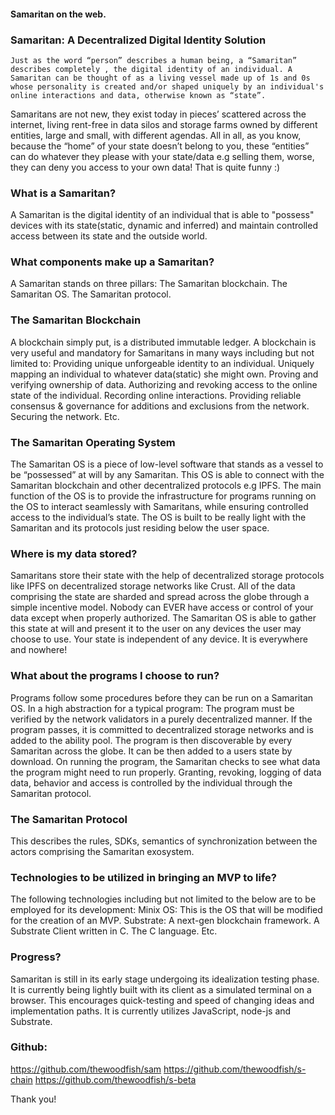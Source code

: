 #### Samaritan on the web.

### Samaritan: A Decentralized Digital Identity Solution

	Just as the word “person” describes a human being, a “Samaritan” describes completely , the digital identity of an individual. A Samaritan can be thought of as a living vessel made up of 1s and 0s whose personality is created and/or shaped uniquely by an individual's online interactions and data, otherwise known as “state”. 
Samaritans are not new, they exist today in pieces’ scattered across the internet, living rent-free in data silos and storage farms owned by different entities, large and small, with different agendas. All in all, as you know, because the “home” of your state doesn’t belong to you, these “entities” can do whatever they please with your state/data e.g selling them, worse, they can deny you access to your own data! That is quite funny :)

### What is a Samaritan?
A Samaritan is the digital identity of an individual that is able to "possess" devices with its state(static, dynamic and inferred) and maintain controlled access between its state and the outside world.

### What components make up a Samaritan?
A Samaritan stands on three pillars:
The Samaritan blockchain.
The Samaritan OS.
The Samaritan protocol.


### The Samaritan Blockchain
A blockchain simply put, is a distributed immutable ledger. A blockchain is very useful and mandatory for Samaritans in many ways including but not limited to:
Providing unique unforgeable identity to an individual.
Uniquely mapping an individual to whatever data(static) she might own.
Proving and verifying ownership of data.
Authorizing and revoking access to the online state of the individual.
Recording online interactions.
Providing reliable consensus & governance for additions and exclusions from the network.
Securing the network. 
Etc.

### The Samaritan Operating System
The Samaritan OS is a piece of low-level software that stands as a vessel to be “possessed” at will by any Samaritan. This OS is able to connect with the Samaritan blockchain and other decentralized protocols e.g IPFS. The main function of the OS is to provide the infrastructure for programs running on the OS to interact seamlessly with Samaritans, while ensuring controlled access to the individual’s state. The OS is built to be really light with the Samaritan and its protocols just residing below the user space.

### Where is my data stored?
Samaritans store their state with the help of decentralized storage protocols like IPFS on decentralized storage networks like Crust. All of the data comprising the state are sharded and spread across the globe through a simple incentive model. Nobody can EVER have access or control of your data except when properly authorized. The Samaritan OS is able to gather this state at will and present it to the user on any devices the user may choose to use. Your state is independent of any device. It is everywhere and nowhere!

### What about the programs I choose to run?
Programs follow some procedures before they can be run on a Samaritan OS. In a high abstraction for a typical program:
The program must be verified by the network validators in a purely decentralized manner.
If the program passes, it is committed to decentralized storage networks and is added to the ability pool.
The program is then discoverable by every Samaritan across the globe.
It can be then added to a users state by download.
On running the program, the Samaritan checks to see what data the program might need to run properly. 
Granting, revoking, logging of data data, behavior and access is controlled by the individual through the Samaritan protocol.

### The Samaritan Protocol
This describes the rules, SDKs, semantics of synchronization between the actors comprising the Samaritan exosystem.

### Technologies to be utilized in bringing an MVP to life?
The following technologies including but not limited to the below are to be employed for its development:
Minix OS: This is the OS that will be modified for the creation of an MVP.
Substrate: A next-gen blockchain framework.
A Substrate Client written in C.
The C language.
Etc.


### Progress?
Samaritan is still in its early stage undergoing its idealization testing phase. It is currently being lightly built with its client as a simulated terminal on a browser. This encourages quick-testing and speed of changing ideas and implementation paths. It is currently utilizes JavaScript, node-js and Substrate.


### Github:
https://github.com/thewoodfish/sam
https://github.com/thewoodfish/s-chain
https://github.com/thewoodfish/s-beta

Thank you!

